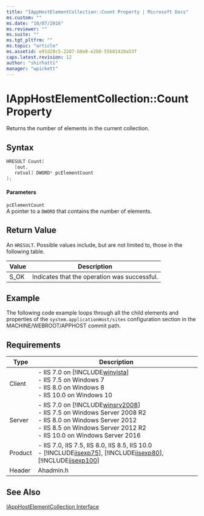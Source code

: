 ```yaml
---
title: "IAppHostElementCollection::Count Property | Microsoft Docs"
ms.custom: ""
ms.date: "10/07/2016"
ms.reviewer: ""
ms.suite: ""
ms.tgt_pltfrm: ""
ms.topic: "article"
ms.assetid: e91d28c5-2287-b8e8-e2b0-55b81420a53f
caps.latest.revision: 12
author: "shirhatti"
manager: "wpickett"
---
```

# IAppHostElementCollection::Count Property
Returns the number of elements in the current collection.  
  
## Syntax  
  
```cpp  
HRESULT Count(  
   [out,  
   retval] DWORD* pcElementCount  
);  
```  
  
#### Parameters  
 `pcElementCount`  
 A pointer to a `DWORD` that contains the number of elements.  
  
## Return Value  
 An `HRESULT`. Possible values include, but are not limited to, those in the following table.  
  
|Value|Description|  
|-----------|-----------------|  
|S_OK|Indicates that the operation was successful.|  
  
## Example  
 The following code example loops through all the child elements and properties of the `system.applicationHost/sites` configuration section in the MACHINE/WEBROOT/APPHOST commit path.  
  
<!-- TODO: review snippet reference  [!CODE [IAppHostAdminLibrary#2](IAppHostAdminLibrary#2)]  -->  
  
## Requirements  
  
|Type|Description|  
|----------|-----------------|  
|Client|-   IIS 7.0 on [!INCLUDE[winvista](../../wmi-provider/includes/winvista-md.md)]<br />-   IIS 7.5 on Windows 7<br />-   IIS 8.0 on Windows 8<br />-   IIS 10.0 on Windows 10|  
|Server|-   IIS 7.0 on [!INCLUDE[winsrv2008](../../wmi-provider/includes/winsrv2008-md.md)]<br />-   IIS 7.5 on Windows Server 2008 R2<br />-   IIS 8.0 on Windows Server 2012<br />-   IIS 8.5 on Windows Server 2012 R2<br />-   IIS 10.0 on Windows Server 2016|  
|Product|-   IIS 7.0, IIS 7.5, IIS 8.0, IIS 8.5, IIS 10.0<br />-   [!INCLUDE[iisexp75](../../web-development-reference/native-code-api-reference/includes/iisexp75-md.md)], [!INCLUDE[iisexp80](../../web-development-reference/native-code-api-reference/includes/iisexp80-md.md)], [!INCLUDE[iisexp100](../../web-development-reference/native-code-api-reference/includes/iisexp100-md.md)]|  
|Header|Ahadmin.h|  
  
## See Also  
 [IAppHostElementCollection Interface](../../web-development-reference\webdev-native-api-reference/iapphostelementcollection-interface.md)